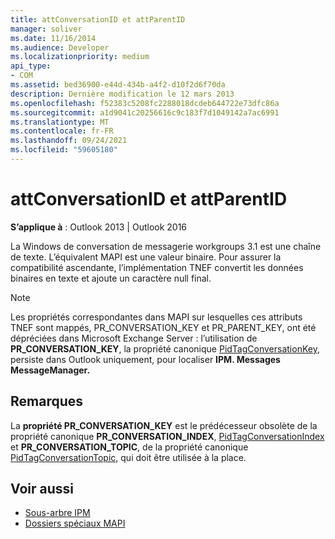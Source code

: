 ```yaml
---
title: attConversationID et attParentID
manager: soliver
ms.date: 11/16/2014
ms.audience: Developer
ms.localizationpriority: medium
api_type:
- COM
ms.assetid: bed36900-e44d-434b-a4f2-d10f2d6f70da
description: Dernière modification le 12 mars 2013
ms.openlocfilehash: f52383c5208fc2288018dcdeb644722e73dfc86a
ms.sourcegitcommit: a1d9041c20256616c9c183f7d1049142a7ac6991
ms.translationtype: MT
ms.contentlocale: fr-FR
ms.lasthandoff: 09/24/2021
ms.locfileid: "59605180"
---
```

# <a name="attconversationid-and-attparentid"></a>attConversationID et attParentID

**S’applique à** : Outlook 2013 | Outlook 2016 
  
La Windows de conversation de messagerie workgroups 3.1 est une chaîne de texte. L’équivalent MAPI est une valeur binaire. Pour assurer la compatibilité ascendante, l’implémentation TNEF convertit les données binaires en texte et ajoute un caractère null final.
  
> [!NOTE]
> Les propriétés correspondantes dans MAPI sur lesquelles ces attributs TNEF sont mappés, PR_CONVERSATION_KEY et PR_PARENT_KEY, ont été dépréciées dans Microsoft Exchange Server : l’utilisation de **PR_CONVERSATION_KEY**, la propriété canonique [PidTagConversationKey](pidtagconversationkey-canonical-property.md), persiste dans Outlook uniquement, pour localiser **IPM. Messages MessageManager.** 
  
## <a name="remarks"></a>Remarques

La **propriété PR_CONVERSATION_KEY** est le prédécesseur obsolète de la propriété canonique **PR_CONVERSATION_INDEX**, [PidTagConversationIndex](pidtagconversationindex-canonical-property.md) et **PR_CONVERSATION_TOPIC**, de la propriété canonique [PidTagConversationTopic](pidtagconversationtopic-canonical-property.md), qui doit être utilisée à la place.
  
## <a name="see-also"></a>Voir aussi

- [Sous-arbre IPM](ipm-subtree.md)
- [Dossiers spéciaux MAPI](mapi-special-folders.md)

